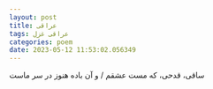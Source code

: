 ```yaml
---
layout: post
title: عراقی
tags: عراقی غزل
categories: poem
date: 2023-05-12 11:53:02.056349
---
```


ساقی، قدحی، که مست عشقم / و آن باده هنوز در سر ماست